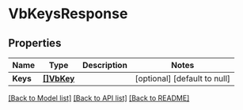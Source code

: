 # VbKeysResponse

## Properties
Name | Type | Description | Notes
------------ | ------------- | ------------- | -------------
**Keys** | [**[]VbKey**](VbKey.md) |  | [optional] [default to null]

[[Back to Model list]](../README.md#documentation-for-models) [[Back to API list]](../README.md#documentation-for-api-endpoints) [[Back to README]](../README.md)


